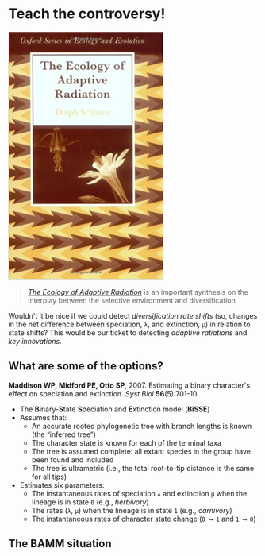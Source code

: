 Teach the controversy!
======================

![](bamm/schluter.jpg)

> [_The Ecology of Adaptive Radiation_](https://global.oup.com/academic/product/the-ecology-of-adaptive-radiation-9780198505235)
> is an important synthesis on the interplay between the selective environment and diversification

Wouldn't it be nice if we could detect _diversification rate shifts_ (so, changes in the net difference
between speciation, `λ`, and extinction, `μ`) in relation to state shifts? This would be our ticket to
detecting _adaptive ratiations_ and _key innovations_.

What are some of the options?
-----------------------------

**Maddison WP, Midford PE, Otto SP**, 2007. Estimating a binary character's effect on speciation and extinction.
_Syst Biol_ **56**(5):701-10

- The **Bi**nary-**S**tate **S**peciation and **E**xtinction model (**BiSSE**)
- Assumes that: 
  - An accurate rooted phylogenetic tree with branch lengths is known (the “inferred tree”) 
  - The character state is known for each of the terminal taxa
  - The tree is assumed complete: all extant species in the group have been found and included 
  - The tree is ultrametric (i.e., the total root-to-tip distance is the same for all tips)
- Estimates six parameters: 
  - The instantaneous rates of speciation `λ` and extinction `μ` when the lineage is in state `0` (e.g., _herbivory_)
  - The rates (`λ`, `μ`) when the lineage is in state `1` (e.g., _carnivory_)
  - The instantaneous rates of character state change (`0 ⟶ 1` and `1 ⟶ 0`)



The BAMM situation
------------------
